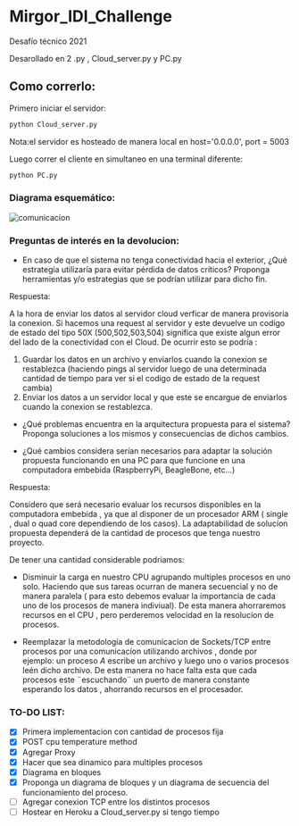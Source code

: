 # Mirgor_IDI_Challenge
Desafío técnico 2021


Desarollado en 2 .py , Cloud_server.py y PC.py





## Como correrlo:
Primero iniciar el servidor:

```python
python Cloud_server.py
```
Nota:el servidor es hosteado de manera local en host='0.0.0.0', port = 5003

Luego correr el cliente en simultaneo en una terminal diferente:
```python
python PC.py
```

### Diagrama esquemático:

![comunicacíon](https://user-images.githubusercontent.com/21143405/144876666-8fa1cf70-22ff-4f36-91fb-60b0eee099b0.jpg) 


### Preguntas de interés en la devolucion:

* En caso de que el sistema no tenga conectividad hacia el exterior, ¿Qué estrategia utilizaría para evitar pérdida de datos críticos? Proponga herramientas y/o estrategias que se podrían utilizar para dicho fin.

Respuesta: 

A la hora de enviar los datos al servidor cloud verficar de manera provisoria la conexion. Si hacemos una request al servidor y este devuelve un codigo de estado del tipo 50X (500,502,503,504) significa que existe algun error del lado de la conectividad con el Cloud.
De ocurrir esto se podría :

1) Guardar los datos en un archivo y enviarlos cuando la conexion se restablezca (haciendo pings al servidor luego de una determinada cantidad de tiempo para ver si el codigo de estado de la request cambia)
2) Enviar los datos a un servidor local y que este se encargue de enviarlos cuando la conexion se restablezca.



* ¿Qué problemas encuentra en la arquitectura propuesta para el sistema? Proponga soluciones a los mismos y consecuencias de dichos cambios.

* ¿Qué cambios considera serían necesarios para adaptar la solución propuesta funcionando en una PC para que funcione en una computadora embebida (RaspberryPi, BeagleBone, etc...)


Respuesta:

Considero que será necesario evaluar los recursos disponibles en la computadora embebida , ya que al disponer de un procesador ARM ( single , dual o quad core dependiendo de los casos). La adaptabilidad de solucíon propuesta dependerá de la cantidad de procesos que tenga nuestro proyecto.

De tener una cantidad considerable podriamos:

* Disminuir la carga en nuestro CPU agrupando multiples procesos en uno solo. Haciendo que sus tareas ocurran de manera secuencial y no de manera paralela ( para esto debemos evaluar la importancia de cada uno de los procesos de manera indiviual). De esta manera ahorraremos recursos en el CPU , pero perderemos velocidad en la resolucíon de procesos.

* Reemplazar la metodología de comunicacíon de Sockets/TCP entre procesos por una comunicacíon utilizando archivos , donde por ejemplo: un proceso *A* escribe un archivo y luego uno o varios procesos leén dicho archivo. De esta manera no hace falta esta que cada procesos este ¨escuchando¨ un puerto de manera constante esperando los datos , ahorrando recursos en el procesador.




### TO-DO LIST:

- [x] Primera implementacion con cantidad de procesos fija
- [x] POST cpu temperature method
- [x] Agregar Proxy
- [x] Hacer que sea dinamico para multiples procesos
- [x] Diagrama en bloques
- [x] Proponga un diagrama de bloques y un diagrama de secuencia del funcionamiento del proceso.
- [ ] Agregar conexion TCP entre los distintos procesos
- [ ] Hostear en Heroku a Cloud_server.py si tengo tiempo
